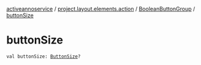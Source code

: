 [activeannoservice](../../index.md) / [project.layout.elements.action](../index.md) / [BooleanButtonGroup](index.md) / [buttonSize](./button-size.md)

# buttonSize

`val buttonSize: `[`ButtonSize`](../../project.layout/-button-size/index.md)`?`